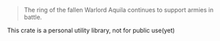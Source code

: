 > The ring of the fallen Warlord Aquila continues to support armies in battle.

This crate is a personal utility library, not for public use(yet)